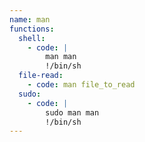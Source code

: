 ```yaml
---
name: man
functions:
  shell:
    - code: |
        man man
        !/bin/sh
  file-read:
    - code: man file_to_read
  sudo:
    - code: |
        sudo man man
        !/bin/sh
---
```

